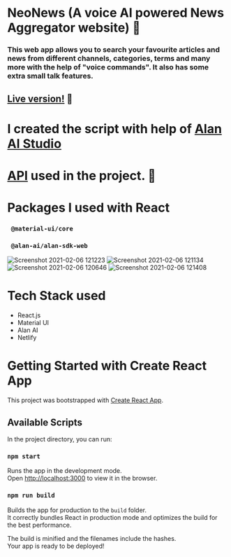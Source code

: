 # NeoNews (A voice AI powered News Aggregator website) :robot:
### This web app allows you to search your favourite articles and news from different channels, categories, terms and many more with the help of "voice commands". It also has some extra small talk features.

## [Live version!](https://neonews.netlify.app/) :electric_plug:
 
# I created the script with help of [Alan AI Studio](https://alan.app/)

# [API](https://newsapi.org/) used in the project. :book:


# Packages I used with React
### <code> @material-ui/core </code>
### <code> @alan-ai/alan-sdk-web </code>

![Screenshot 2021-02-06 121223](https://user-images.githubusercontent.com/59496980/107111520-c4ac7c00-6876-11eb-9ed0-d37b3f52007e.jpg)
![Screenshot 2021-02-06 121134](https://user-images.githubusercontent.com/59496980/107111526-d55cf200-6876-11eb-86ef-4fb3846aa55b.jpg)
![Screenshot 2021-02-06 120646](https://user-images.githubusercontent.com/59496980/107111531-df7ef080-6876-11eb-9302-037e0ac2c15d.jpg)
![Screenshot 2021-02-06 121408](https://user-images.githubusercontent.com/59496980/107111538-e7d72b80-6876-11eb-837f-8e15f1fb14a0.jpg)

# Tech Stack used
- React.js
- Material UI
- Alan AI
- Netlify

# Getting Started with Create React App

This project was bootstrapped with [Create React App](https://github.com/facebook/create-react-app).

## Available Scripts

In the project directory, you can run:

### `npm start`

Runs the app in the development mode.\
Open [http://localhost:3000](http://localhost:3000) to view it in the browser.

### `npm run build`

Builds the app for production to the `build` folder.\
It correctly bundles React in production mode and optimizes the build for the best performance.

The build is minified and the filenames include the hashes.\
Your app is ready to be deployed!
